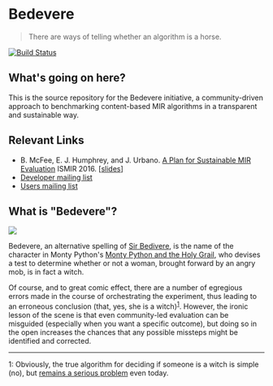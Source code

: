# Bedevere

> There are ways of telling whether an algorithm is a horse.

[![Build Status](https://travis-ci.org/omec/bedevere.svg?branch=master)](https://travis-ci.org/omec/bedevere)

## What's going on here?

This is the source repository for the Bedevere initiative, a community-driven approach to benchmarking content-based MIR algorithms in a transparent and sustainable way.

## Relevant Links

- B. McFee, E. J. Humphrey, and J. Urbano. [A Plan for Sustainable MIR Evaluation](https://wp.nyu.edu/ismir2016/wp-content/uploads/sites/2294/2016/07/257_Paper.pdf) ISMIR 2016. [[slides](http://bmcfee.github.io/slides/ismir2016_eval.pdf)]
- [Developer mailing list](https://groups.google.com/forum/#!forum/bedevere-dev)
- [Users mailing list](https://groups.google.com/forum/#!forum/bedevere-users)

## What is "Bedevere"?

![](https://i.ytimg.com/vi/X2xlQaimsGg/maxresdefault.jpg)

Bedevere, an alternative spelling of [Sir Bedivere](https://en.wikipedia.org/wiki/Bedivere), is the name of the character in Monty Python's [Monty Python and the Holy Grail](https://en.wikipedia.org/wiki/Monty_Python_and_the_Holy_Grail#Plot), who devises a test to determine whether or not a woman, brought forward by an angry mob, is in fact a witch.

Of course, and to great comic effect, there are a number of egregious errors made in the course of orchestrating the experiment, thus leading to an erroneous conclusion (that, yes, she is a witch)<sup>[1](#footnote)</sup>. However, the ironic lesson of the scene is that even community-led evaluation can be misguided (especially when you want a specific outcome), but doing so in the open increases the chances that any possible missteps might be identified and corrected.

---
<a name="footnote">1</a>: Obviously, the true algorithm for deciding if someone is a witch is simple (no), but [remains a serious problem](http://safechildafrica.org/) even today.

